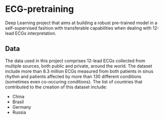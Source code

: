 # ECG-pretraining
Deep Learning project that aims at building a robust pre-trained model in a self-supervised fashion with transferable capabilities when dealing with 12-lead ECGs interpretation.

## Data
The data used in this project comprises 12-lead ECGs collected from multiple sources, both public and private, around the world. The dataset include more than 8.3 million ECGs measured from both patients in sinus rhythm and patients affected by more than 130 different conditions (sometimes even co-occuring conditions). The list of countries that contributed to the creation of this dataset include:
- China
- Brasil
- Germany
- Russia


